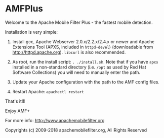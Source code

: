 # AMFPlus

Welcome to the Apache Mobile Filter Plus - the fastest mobile detection.

Installation is very simple:

1. Install gcc, Apache Webserver 2.0.x/2.2.x/2.4.x or newer and Apache Extensions Tool (APXS, included in `httpd-devel`) (downloadable from http://httpd.apache.org). `libcurl` is also recommended.

2. As root, run the install script: `. ./install.sh`. Note that if you have `apxs` installed in a non-standard directory (i.e. `/opt` as used by Red Hat Software Collections) you will need to manually enter the path.

3. Update your Apache configuration with the path to the AMF config files.

4. Restart Apache: `apachectl restart`

That's it!!!

Enjoy AMF+

For more info: http://www.apachemobilefilter.org

Copyrights (c) 2009-2018 apachemobilefilter.org, All Rights Reserved

